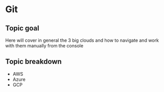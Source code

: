 # Git

## Topic goal

Here will cover in general the 3 big clouds and how to navigate and work with them manually from the console

## Topic breakdown

* AWS
* Azure
* GCP


